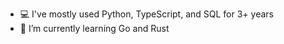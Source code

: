 - 💻 I've mostly used Python, TypeScript, and SQL for 3+ years
- 🦀 I’m currently learning Go and Rust
